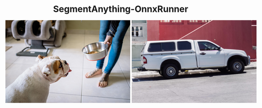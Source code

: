 # SegmentAnything-OnnxRunner
<div align="center">
  <div style="display: flex; justify-content: center;">
    <img src="assets/dog.jpg" width="400" style="margin-right: 5px;"/>
    <img src="assets/truck.jpg" width="400" style="margin-right: 5px;"/>
    <!-- <img src="assets/Maze01_CAD.jpg" width="300" /> -->
  </div>
</div>